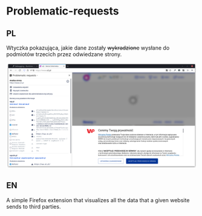 # Problematic-requests

## PL

Wtyczka pokazująca, jakie dane zostały ~~wykradzione~~ wysłane do podmiotów trzecich przez odwiedzane strony.

![screenshot](./screenshot.png)

## EN

A simple Firefox extension that visualizes all the data that a given
website sends to third parties.

